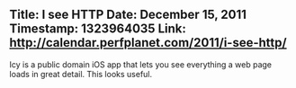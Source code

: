 Title: I see HTTP
Date: December 15, 2011
Timestamp: 1323964035
Link: http://calendar.perfplanet.com/2011/i-see-http/
----

Icy is a public domain iOS app that lets you see everything a web page
loads in great detail. This looks useful.

